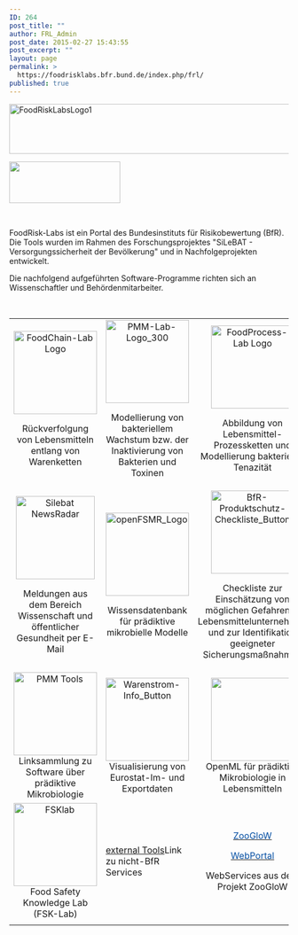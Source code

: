 ```yaml
---
ID: 264
post_title: ""
author: FRL_Admin
post_date: 2015-02-27 15:43:55
post_excerpt: ""
layout: page
permalink: >
  https://foodrisklabs.bfr.bund.de/index.php/frl/
published: true
---
```

<img class="aligncenter wp-image-1243 size-full" src="https://foodrisklabs.bfr.bund.de/wp-content/uploads/2015/02/FoodRiskLabsLogo1.png" alt="FoodRiskLabsLogo1" width="624" height="90" />

<a href="http://www.bfr.bund.de/"><img class="aligncenter wp-image-1252 size-full" src="https://foodrisklabs.bfr.bund.de/wp-content/uploads/2015/02/BfR_Logo.png" alt="" width="200" height="75" /></a>

&nbsp;

FoodRisk-Labs ist ein Portal des Bundesinstituts für Risikobewertung (BfR). Die Tools wurden im Rahmen des Forschungsprojektes "SiLeBAT - Versorgungssicherheit der Bevölkerung" und in Nachfolgeprojekten entwickelt.

Die nachfolgend aufgeführten Software-Programme richten sich an Wissenschaftler und Behördenmitarbeiter.

&nbsp;
<table>
<tbody>
<tr>
<td style="text-align: center;"><a href="https://foodrisklabs.bfr.bund.de/index.php/foodchain-lab_de/"><img class="aligncenter size-thumbnail wp-image-1254" src="https://foodrisklabs.bfr.bund.de/wp-content/uploads/2015/02/FoodChain-Lab-Logo-150x150.png" alt="FoodChain-Lab Logo" width="150" height="150" /></a>

Rückverfolgung von Lebensmitteln entlang von Warenketten</td>
<td style="text-align: center;"><a href="https://foodrisklabs.bfr.bund.de/index.php/pmm-lab_de/"><img class="aligncenter size-thumbnail wp-image-1255" src="https://foodrisklabs.bfr.bund.de/wp-content/uploads/2015/02/PMM-Lab-Logo_300-150x150.png" alt="PMM-Lab-Logo_300" width="150" height="150" /></a>

Modellierung von bakteriellem Wachstum bzw. der Inaktivierung von Bakterien und Toxinen</td>
<td style="text-align: center;"><a href="https://foodrisklabs.bfr.bund.de/index.php/foodprocess-lab_de/"><img class="aligncenter size-thumbnail wp-image-1257" src="https://foodrisklabs.bfr.bund.de/wp-content/uploads/2015/02/FoodProcess-Lab-Logo-150x150.png" alt="FoodProcess-Lab Logo" width="150" height="150" /></a>

Abbildung von Lebensmittel-Prozessketten und Modellierung bakterieller Tenazität</td>
</tr>
<tr>
<td style="text-align: center;"><a href="https://foodrisklabs.bfr.bund.de/index.php/silebat-news-radar/"><img class="aligncenter wp-image-1839 size-full" src="https://foodrisklabs.bfr.bund.de/wp-content/uploads/2015/02/Icon-NewsRadar3.png" alt="Silebat NewsRadar" width="142" height="150" /></a>

Meldungen aus dem Bereich Wissenschaft und öffentlicher Gesundheit per E-Mail</td>
<td style="text-align: center;"><a href="https://foodrisklabs.bfr.bund.de/index.php/open-food-safety-model-repository/"><img class="aligncenter size-thumbnail wp-image-1258" src="https://foodrisklabs.bfr.bund.de/wp-content/uploads/2015/02/openFSMR_Logo-150x150.png" alt="openFSMR_Logo" width="150" height="150" /></a>

Wissensdatenbank für prädiktive mikrobielle Modelle</td>
<td style="text-align: center;"><a title="BfR-Produktschutz-Checkliste" href="https://foodrisklabs.bfr.bund.de/index.php/bfr-produktschutz-checkliste/"><img class="aligncenter size-full wp-image-246" src="https://foodrisklabs.bfr.bund.de/wp-content/uploads/2015/03/BfR-Produktschutz-Checkliste_Button.png" alt="BfR-Produktschutz-Checkliste_Button" width="150" height="150" /></a>

Checkliste zur Einschätzung von möglichen Gefahren in Lebensmittelunternehmen und zur Identifikation geeigneter Sicherungsmaßnahmen</td>
</tr>
<tr>
<td style="text-align: center;"><a href="https://sourceforge.net/p/microbialmodelingexchange/wiki/Tools/" target="_blank"><img class="aligncenter wp-image-1786 size-thumbnail" src="https://foodrisklabs.bfr.bund.de/wp-content/uploads/2015/02/PMM-Tools-1-150x150.png" alt="PMM Tools" width="150" height="150" /></a>Linksammlung zu Software über prädiktive Mikrobiologie</td>
<td style="text-align: center;"><a title="Warenstrom-Info" href="https://foodrisklabs.bfr.bund.de/index.php/warenstrom-info/"><img class="aligncenter size-full wp-image-245" src="https://foodrisklabs.bfr.bund.de/wp-content/uploads/2015/03/Warenstrom-Info_Button.png" alt="Warenstrom-Info_Button" width="150" height="150" /></a>Visualisierung von Eurostat-Im- und Exportdaten</td>
<td style="text-align: center;"><a href="https://sourceforge.net/projects/microbialmodelingexchange/" target="_blank"><img class="aligncenter wp-image-1777 size-thumbnail" src="https://foodrisklabs.bfr.bund.de/wp-content/uploads/2015/02/OpenML-1-150x150.png" width="150" height="150" /></a>OpenML für prädiktive Mikrobiologie in Lebensmitteln</td>
</tr>
<tr>
<td style="text-align: center;"><a href="https://foodrisklabs.bfr.bund.de/index.php/fsklab/"><img class="wp-image-1836 size-full aligncenter" src="https://foodrisklabs.bfr.bund.de/wp-content/uploads/2015/02/FSKlab7.png" alt="FSKlab" width="150" height="150" /></a>Food Safety Knowledge Lab (FSK-Lab)</td>
<td><a href="https://foodrisklabs.bfr.bund.de/index.php/externaltools/" target="_blank">external Tools</a>Link zu nicht-BfR Services</td>
<td><p style="text-align: center;"><a href="https://knime.bfrlab.de/com.knime.enterprise.server/#login" target="_blank"><span style="color: #034ea3;">ZooGloW</span></a></p>
<p style="text-align: center;"><a href="https://knime.bfrlab.de/com.knime.enterprise.server/#login" target="_blank"><span style="color: #034ea3;">WebPortal</span></a></p>
<p style="text-align: center;">WebServices aus dem Projekt ZooGloW</p></td>
</tr>
<tr>
<td></td>
<td>

</td>
<td></td>
</tr>
</tbody>
</table>